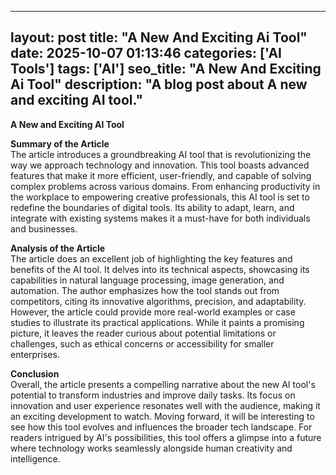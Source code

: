 
---
layout: post
title: "A New And Exciting Ai Tool" 
date: 2025-10-07 01:13:46 
categories: ['AI Tools']
tags: ['AI']
seo_title: "A New And Exciting Ai Tool" 
description: "A blog post about A new and exciting AI tool." 
---

**A New and Exciting AI Tool**

**Summary of the Article**  
The article introduces a groundbreaking AI tool that is revolutionizing the way we approach technology and innovation. This tool boasts advanced features that make it more efficient, user-friendly, and capable of solving complex problems across various domains. From enhancing productivity in the workplace to empowering creative professionals, this AI tool is set to redefine the boundaries of digital tools. Its ability to adapt, learn, and integrate with existing systems makes it a must-have for both individuals and businesses.

**Analysis of the Article**  
The article does an excellent job of highlighting the key features and benefits of the AI tool. It delves into its technical aspects, showcasing its capabilities in natural language processing, image generation, and automation. The author emphasizes how the tool stands out from competitors, citing its innovative algorithms, precision, and adaptability. However, the article could provide more real-world examples or case studies to illustrate its practical applications. While it paints a promising picture, it leaves the reader curious about potential limitations or challenges, such as ethical concerns or accessibility for smaller enterprises.

**Conclusion**  
Overall, the article presents a compelling narrative about the new AI tool's potential to transform industries and improve daily tasks. Its focus on innovation and user experience resonates well with the audience, making it an exciting development to watch. Moving forward, it will be interesting to see how this tool evolves and influences the broader tech landscape. For readers intrigued by AI's possibilities, this tool offers a glimpse into a future where technology works seamlessly alongside human creativity and intelligence.